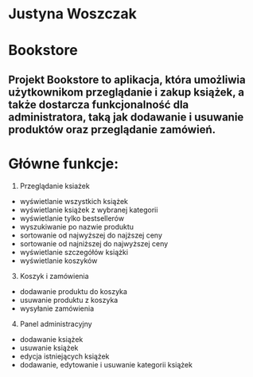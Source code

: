 # Justyna Woszczak

# Bookstore

## Projekt Bookstore to aplikacja, która umożliwia użytkownikom przeglądanie i zakup książek, a także dostarcza funkcjonalność dla administratora, taką jak dodawanie i usuwanie produktów oraz przeglądanie zamówień.

# Główne funkcje:

1. Przeglądanie ksiażek

- wyświetlanie wszystkich książek
- wyświetlanie książek z wybranej kategorii
- wyświetlanie tylko bestsellerów
- wyszukiwanie po nazwie produktu
- sortowanie od najwyższej do najższej ceny
- sortowanie od najniższej do najwyższej ceny
- wyświetlanie szczegółów książki
- wyświetlanie koszyków 


3. Koszyk i zamówienia

- dodawanie produktu do koszyka
- usuwanie produktu z koszyka
- wysyłanie zamówienia


4. Panel administracyjny

- dodawanie książek
- usuwanie książek
- edycja istniejących książek
- dodawanie, edytowanie i usuwanie kategorii książek

